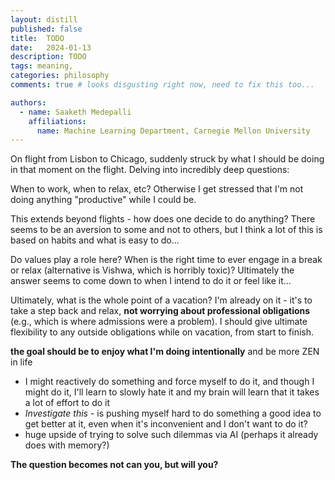 ```yaml
---
layout: distill
published: false
title:  TODO
date:   2024-01-13
description: TODO
tags: meaning, 
categories: philosophy
comments: true # looks disgusting right now, need to fix this too...

authors:
  - name: Saaketh Medepalli
    affiliations: 
      name: Machine Learning Department, Carnegie Mellon University
---
```



On flight from Lisbon to Chicago, suddenly struck by what I should be doing in that moment on the flight. Delving into incredibly deep questions:

When to work, when to relax, etc? Otherwise I get stressed that I'm not doing anything "productive" while I could be.

This extends beyond flights - how does one decide to do anything? There seems to be an aversion to some and not to others, but I think a lot of this is based on habits and what is easy to do...

Do values play a role here? When is the right time to ever engage in a break or relax (alternative is Vishwa, which is horribly toxic)? Ultimately the answer seems to come down to when I intend to do it or feel like it...

Ultimately, what is the whole point of a vacation? I'm already on it - it's to take a step back and relax, **not worrying about professional obligations** (e.g., which is where admissions were a problem). I should give ultimate flexibility to any outside obligations while on vacation, from start to finish.

**the goal should be to enjoy what I'm doing intentionally** and be more ZEN in life 
* I might reactively do something and force myself to do it, and though I might do it, I'll learn to slowly hate it and my brain will learn that it takes a lot of effort to do it
* *Investigate this* - is pushing myself hard to do something a good idea to get better at it, even when it's inconvenient and I don't want to do it?
* huge upside of trying to solve such dilemmas via AI (perhaps it already does with memory?)

**The question becomes not can you, but will you?**